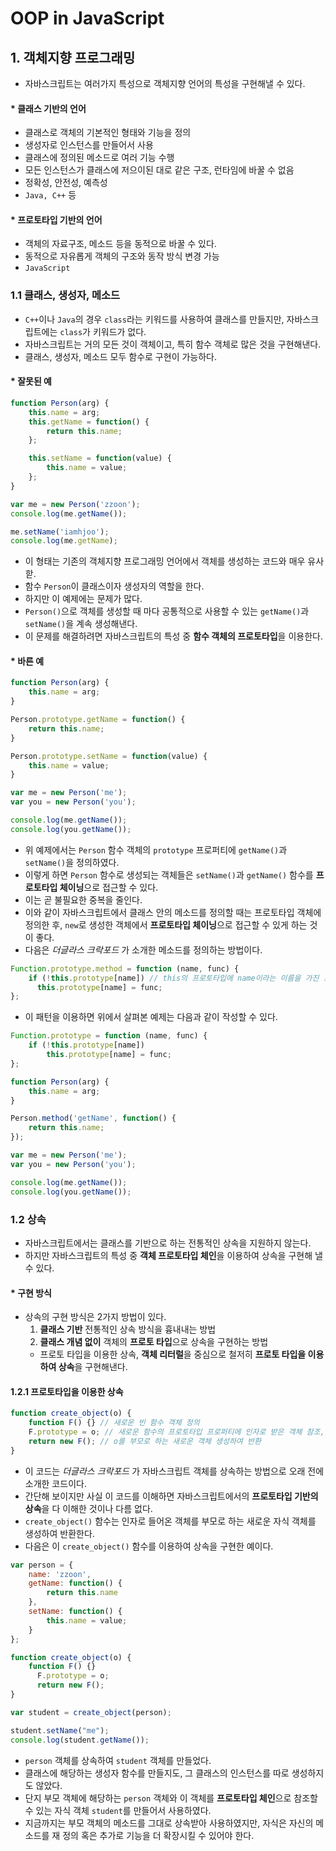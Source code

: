 # OOP in JavaScript
## 1. 객체지향 프로그래밍
- 자바스크립트는 여러가지 특성으로 객체지향 언어의 특성을 구현해낼 수 있다.

#### * 클래스 기반의 언어
  - 클래스로 객체의 기본적인 형태와 기능을 정의
  - 생성자로 인스턴스를 만들어서 사용
  - 클래스에 정의된 메소드로 여러 기능 수행
  - 모든 인스턴스가 클래스에 저으이된 대로 같은 구조, 런타임에 바꿀 수 없음
  - 정확성, 안전성, 예측성
  - ```Java, C++``` 등

#### * 프로토타입 기반의 언어
  - 객체의 자료구조, 메소드 등을 동적으로 바꿀 수 있다.
  - 동적으로 자유롭게 객체의 구조와 동작 방식 변경 가능
  - ```JavaScript```

### 1.1 클래스, 생성자, 메소드
- ```C++```이나 ```Java```의 경우 ```class```라는 키워드를 사용하여 클래스를 만들지만, 자바스크립트에는 ```class```가 키워드가 없다.
- 자바스크립트는 거의 모든 것이 객체이고, 특히 함수 객체로 많은 것을 구현해낸다.
- 클래스, 생성자, 메소드 모두 함수로 구현이 가능하다.

#### * 잘못된 예
```JavaScript
function Person(arg) {
    this.name = arg;
    this.getName = function() {
        return this.name;
    };

    this.setName = function(value) {
        this.name = value;
    };
}

var me = new Person('zzoon');
console.log(me.getName());

me.setName('iamhjoo');
console.log(me.getName);
```
- 이 형태는 기존의 객체지향 프로그래밍 언어에서 객체를 생성하는 코드와 매우 유사핟.
- 함수 ```Person```이 클래스이자 생성자의 역할을 한다.
- 하지만 이 예제에는 문제가 많다.
- ```Person()```으로 객체를 생성할 때 마다 공통적으로 사용할 수 있는 ```getName()```과 ```setName()```을 계속 생성해낸다.
- 이 문제를 해결하려면 자바스크립트의 특성 중 **함수 객체의 프로토타입**을 이용한다.

#### * 바른 예
```javascript
function Person(arg) {
    this.name = arg;
}

Person.prototype.getName = function() {
    return this.name;
}

Person.prototype.setName = function(value) {
    this.name = value;
}

var me = new Person('me');
var you = new Person('you');

console.log(me.getName());
console.log(you.getName());
```

- 위 예제에서는 ```Person``` 함수 객체의 ```prototype``` 프로퍼티에 ```getName()```과 ```setName()```을 정의하였다.
- 이렇게 하면 ```Person``` 함수로 생성되는 객체들은 ```setName()```과 ```getName()``` 함수를 **프로토타입 체이닝**으로 접근할 수 있다.
- 이는 곧 불필요한 중복을 줄인다.
- 이와 같이 자바스크립트에서 클래스 안의 메소드를 정의할 때는 프로토타입 객체에 정의한 후, ```new```로 생성한 객체에서 **프로토타입 체이닝**으로 접근할 수 있게 하는 것이 좋다.
- 다음은 _더글라스 크락포드_ 가 소개한 메소드를 정의하는 방법이다.

```javascript
Function.prototype.method = function (name, func) {
    if (!this.prototype[name]) // this의 프로토타입에 name이라는 이름을 가진 프로퍼티(메소드)가 없으면
      this.prototype[name] = func;
};
```
- 이 패턴을 이용하면 위에서 살펴본 예제는 다음과 같이 작성할 수 있다.

```javascript
Function.prototype = function (name, func) {
    if (!this.prototype[name])
        this.prototype[name] = func;
};

function Person(arg) {
    this.name = arg;
}

Person.method('getName', function() {
    return this.name;
});

var me = new Person('me');
var you = new Person('you');

console.log(me.getName());
console.log(you.getName());
```

### 1.2 상속
- 자바스크립트에서는 클래스를 기반으로 하는 전통적인 상속을 지원하지 않는다.
- 하지만 자바스크립트의 특성 중 **객체 프로토타입 체인**을 이용하여 상속을 구현해 낼 수 있다.

#### * 구현 방식
- 상속의 구현 방식은 2가지 방법이 있다.
  1. **클래스 기반** 전통적인 상속 방식을 흉내내는 방법
  2. **클래스 개념 없이** 객체의 **프로토 타입**으로 상속을 구현하는 방법
    - 프로토 타입을 이용한 상속, **객체 리터럴**을 중심으로 철저히 **프로토 타입을 이용하여 상속**을 구현해낸다.

#### 1.2.1 프로토타입을 이용한 상속

```javascript
function create_object(o) {
    function F() {} // 새로운 빈 함수 객체 정의
    F.prototype = o; // 새로운 함수의 프로토타입 프로퍼티에 인자로 받은 객체 참조, 이 함수로 생성한 객체는 o를 부모로 한다.
    return new F(); // o를 부모로 하는 새로운 객체 생성하여 반환
}
```
- 이 코드는 _더글라스 크락포드_ 가 자바스크립트 객체를 상속하는 방법으로 오래 전에 소개한 코드이다.
- 간단해 보이지만 사실 이 코드를 이해하면 자바스크립트에서의 **프로토타입 기반의 상속**을 다 이해한 것이나 다름 없다.
- ```create_object()``` 함수는 인자로 들어온 객체를 부모로 하는 새로운 자식 객체를 생성하여 반환한다.
- 다음은 이 ```create_object()``` 함수를 이용하여 상속을 구현한 예이다.

```javascript
var person = {
    name: 'zzoon',
    getName: function() {
        return this.name
    },
    setName: function() {
        this.name = value;
    }
};

function create_object(o) {
    function F() {}
      F.prototype = o;
      return new F();
}

var student = create_object(person);

student.setName("me");
console.log(student.getName());
```
- ```person``` 객체를 상속하여 ```student``` 객체를 만들었다.
- 클래스에 해당하는 생성자 함수를 만들지도, 그 클래스의 인스턴스를 따로 생성하지도 않았다.
- 단지 부모 객체에 해당하는 ```person``` 객체와 이 객체를 **프로토타입 체인**으로 참조할 수 있는 자식 객체 ```student```를 만들어서 사용하였다.
- 지금까지는 부모 객체의 메소드를 그대로 상속받아 사용하였지만, 자식은 자신의 메소드를 재 정의 혹은 추가로 기능을 더 확장시킬 수 있어야 한다.
